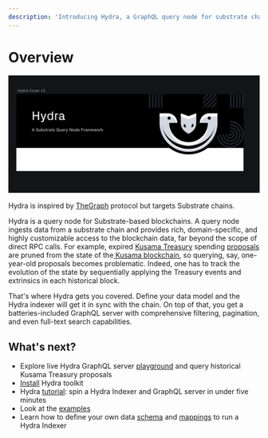 ```yaml
---
description: 'Introducing Hydra, a GraphQL query node for substrate chains'
---
```


# Overview

![](../.gitbook/assets/photo_2020-08-17-18.10.33.jpeg)

Hydra is inspired by [TheGraph](http://thegraph.com/) protocol but targets Substrate chains.‌

Hydra is a query node for Substrate-based blockchains. A query node ingests data from a substrate chain and provides rich, domain-specific, and highly customizable access to the blockchain data, far beyond the scope of direct RPC calls. For example, expired [Kusama Treasury](https://wiki.polkadot.network/docs/en/learn-treasury) spending [proposals](https://kusama.subscan.io/event?module=Treasury&event=Proposed) are pruned from the state of the[ Kusama blockchain](https://polkascan.io/kusama), so querying, say, one-year-old proposals becomes problematic. Indeed, one has to track the evolution of the state by sequentially applying the Treasury events and extrinsics in each historical block.

That's where Hydra gets you covered. Define your data model and the Hydra indexer will get it in sync with the chain. On top of that, you get a batteries-included GraphQL server with comprehensive filtering, pagination, and even full-text search capabilities.

## What's next?

* Explore live Hydra GraphQL server [playground](https://hakusama.joystream.app/graphql) and query historical Kusama Treasury proposals 
* [Install](install-hydra.md) Hydra toolkit 
* Hydra [tutorial](quick-start.md): spin a Hydra Indexer and GraphQL server in under five minutes
* Look at the [examples](../examples/) 
* Learn how to define your own data [schema](schema-spec/) and [mappings](mappings/) to run a Hydra Indexer

